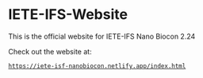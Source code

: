 # IETE-IFS-Website

This is the official website for IETE-IFS Nano Biocon 2.24

Check out the website at:

<code>https://iete-isf-nanobiocon.netlify.app/index.html</code>
